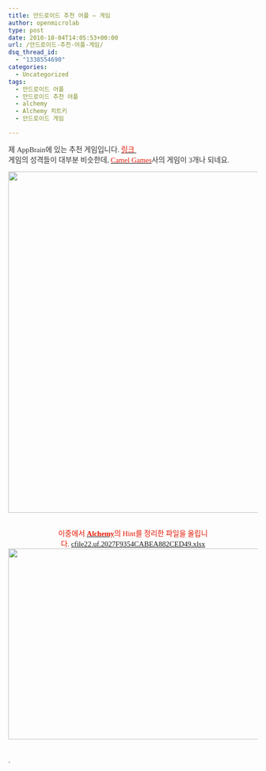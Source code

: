 ```yaml
---
title: 안드로이드 추천 어플 – 게임
author: openmicrolab
type: post
date: 2010-10-04T14:05:53+00:00
url: /안드로이드-추천-어플-게임/
dsq_thread_id:
  - "1338554690"
categories:
  - Uncategorized
tags:
  - 안드로이드 어플
  - 안드로이드 추천 어플
  - alchemy
  - Alchemy 치트키
  - 안드로이드 게임

---
```

<font class="Apple-style-span" color="#333333" face="굴림"></p> 

<div>
  <span style="font-size: 11pt; ">제 AppBrain에 있는 추천 게임입니다. </span><a href="http://www.appbrain.com/user/jbkim/%EC%B6%94%EC%B2%9C-%EA%B2%8C%EC%9E%84" target="_blank" title="[http://www.appbrain.com/user/jbkim/%EC%B6%94%EC%B2%9C-%EA%B2%8C%EC%9E%84]로 이동합니다."><span style="font-size: 11pt; "><font class="Apple-style-span" color="#E31600">링크&nbsp;</font></span></a>
</div>

<div>
  <span style="font-size: 11pt; ">게임의 성격들이 대부분 비슷한데, </span><a href="http://www.appbrain.com/browse/dev/Camel+Games" target="_blank" title="[http://www.appbrain.com/browse/dev/Camel+Games]로 이동합니다."><span style="font-size: 11pt; "><font class="Apple-style-span" color="#E31600">Camel Games</font></span></a><a href="http://www.appbrain.com/browse/dev/Camel+Games"></a><span style="font-size: 11pt; ">사의 게임이 3개나 되네요.</span>
</div>

<div>
</div>

<p>
  <span style="font-size: 11pt; "><img loading="lazy" src="/images/1/cfile9.uf.167DC6374CA9DD6B02C1C0.jpg" class="aligncenter" width="514" height="690" alt="" filename="안드로이드 어플_게임.jpg" filemime="image/jpeg" /></span><br /> </font>
</p>

<div>
  <font class="Apple-style-span" color="#333333" face="굴림"><br /> </font>
</div>

<div style="text-align: center;">
  <font class="Apple-style-span" face="굴림"><span style="font-size: 11pt; "><font class="Apple-style-span" color="#E31600">이중에서 </font><b><font class="Apple-style-span" color="#E31600"></font><a href="http://www.appbrain.com/app/alchemy/me.zed_0xff.android.alchemy" target="_blank" title="[http://www.appbrain.com/app/alchemy/me.zed_0xff.android.alchemy]로 이동합니다."><font class="Apple-style-span" color="#E31600">Alchemy</font></a></b><font class="Apple-style-span" color="#E31600">의 Hint를 정리한 파일을 올립니다.&nbsp;<a href="/images/1/cfile22.uf.2027F9354CABEA882CED49.xlsx" class="aligncenter" filename="Alchemy.xlsx"  filemime="application/zip" />cfile22.uf.2027F9354CABEA882CED49.xlsx</a></font></span></font>
</div>

<div>
  <font class="Apple-style-span" color="#333333" face="굴림"><span style="font-size: 11pt; "><img loading="lazy" src="/images/1/cfile23.uf.156E230E4CA9DEFA3EC8CB.jpg" class="aligncenter" width="647" height="386" alt="" filename="Alchemy.jpg" filemime="image/jpeg" /><br /> </span></font>
</div>

<div>
  <font class="Apple-style-span" color="#333333" face="굴림"><span style="font-size: 11pt; "><br /> </span></font>
</div>

<div>
  <font class="Apple-style-span" color="#333333" face="굴림"><span style="font-size: 11pt; "><br /> .</span></font></p> 
  
  <div id="__KO_DIC_LAYER__" style="padding-top: 0px; padding-right: 0px; padding-bottom: 0px; padding-left: 0px; position: fixed; z-index: 1e+009; overflow-x: hidden; overflow-y: hidden; border-top-width: 2px; border-right-width: 2px; border-bottom-width: 2px; border-left-width: 2px; border-top-style: solid; border-right-style: solid; border-bottom-style: solid; border-left-style: solid; border-top-color: rgb(51, 51, 119); border-right-color: rgb(51, 51, 119); border-bottom-color: rgb(51, 51, 119); border-left-color: rgb(51, 51, 119); display: none; ">
  </div>
</div>

<div>
  <font class="Apple-style-span" color="#333333" face="굴림"><br /> </font>
</div>

<div>
  <font class="Apple-style-span" color="#333333" face="굴림"><br /> </font>
</div>

<div>
  <font class="Apple-style-span" color="#333333" face="굴림"><br /> </font>
</div>